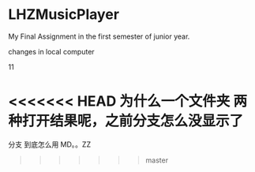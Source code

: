 # LHZMusicPlayer
My Final Assignment in the first semester of junior year.

changes in local computer

11





<<<<<<< HEAD
为什么一个文件夹 两种打开结果呢，之前分支怎么没显示了
=======
分支 到底怎么用 MD。。ZZ
>>>>>>> master
